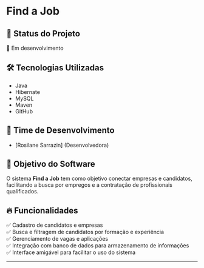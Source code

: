 # Find a Job  

## 📌 Status do Projeto  
🚧 Em desenvolvimento  

## 🛠 Tecnologias Utilizadas  
- Java  
- Hibernate  
- MySQL  
- Maven  
- GitHub  

## 👥 Time de Desenvolvimento  
- [Rosilane Sarrazin] (Desenvolvedora)  

## 🎯 Objetivo do Software  
O sistema **Find a Job** tem como objetivo conectar empresas e candidatos, facilitando a busca por empregos e a contratação de profissionais qualificados.  

## 🔥 Funcionalidades  
✅ Cadastro de candidatos e empresas  
✅ Busca e filtragem de candidatos por formação e experiência  
✅ Gerenciamento de vagas e aplicações  
✅ Integração com banco de dados para armazenamento de informações  
✅ Interface amigável para facilitar o uso do sistema  

---
